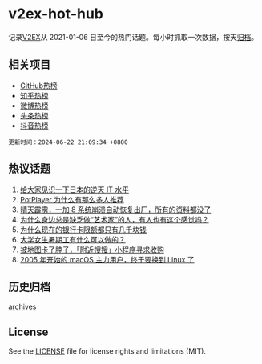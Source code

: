 # v2ex-hot-hub

 记录[V2EX](https://www.v2ex.com/)从 2021-01-06 日至今的热门话题。每小时抓取一次数据，按天[归档](archives)。
 
 ## 相关项目

- [GitHub热榜](https://github.com/snaildev/github-hot-hub)
- [知乎热榜](https://github.com/snaildev/zhihu-hot-hub)
- [微博热榜](https://github.com/snaildev/weibo-hot-hub)
- [头条热榜](https://github.com/snaildev/toutiao-hot-hub)
- [抖音热榜](https://github.com/snaildev/douyin-hot-hub)


 `更新时间：2024-06-22 21:09:34 +0800`

## 热议话题

1. [给大家见识一下日本的逆天 IT 水平](https://www.v2ex.com/t/1051598)
1. [PotPlayer 为什么有那么多人推荐](https://www.v2ex.com/t/1051681)
1. [晴天霹雳，一加 8 系统崩溃自动恢复出厂，所有的资料都没了](https://www.v2ex.com/t/1051604)
1. [为什么身边总是缺乏做“艺术家”的人，有人也有这个感觉吗？](https://www.v2ex.com/t/1051659)
1. [为什么现在的银行卡限额都只有几千块钱](https://www.v2ex.com/t/1051649)
1. [大学女生暑期工有什么可以做的？](https://www.v2ex.com/t/1051653)
1. [被地图卡了脖子，「附近搜搜」小程序寻求收购](https://www.v2ex.com/t/1051643)
1. [2005 年开始的 macOS 主力用户，终于要换到 Linux 了](https://www.v2ex.com/t/1051677)

## 历史归档

[archives](archives)

## License

See the [LICENSE](LICENSE) file for license rights and limitations (MIT).
